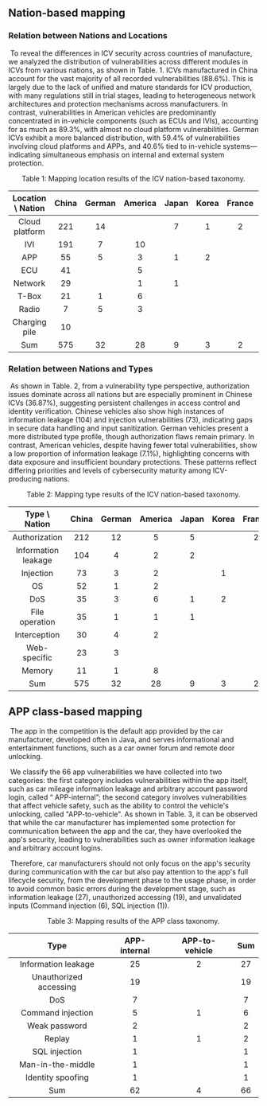 ## Nation-based mapping

### Relation between Nations and Locations

​	To reveal the differences in ICV security across countries of manufacture, we analyzed the distribution of vulnerabilities across different modules in ICVs from various nations, as shown in Table. 1. ICVs manufactured in China account for the vast majority of all recorded vulnerabilities (88.6%). This is largely due to the lack of unified and mature standards for ICV production, with many regulations still in trial stages, leading to heterogeneous network architectures and protection mechanisms across manufacturers. In contrast, vulnerabilities in American vehicles are predominantly concentrated in in-vehicle components (such as ECUs and IVIs), accounting for as much as 89.3%, with almost no cloud platform vulnerabilities.
German ICVs exhibit a more balanced distribution, with 59.4% of vulnerabilities involving cloud platforms and APPs, and 40.6% tied to in-vehicle systems—indicating simultaneous emphasis on internal and external system protection.



<p align="center">Table 1: Mapping location results of the ICV nation-based taxonomy.</p>

| Location \ Nation | China | German | America | Japan | Korea | France | Sum  |
| :---------------: | :---: | :----: | :-----: | :---: | :---: | :----: | :--: |
|  Cloud platform   |  221  |   14   |         |   7   |   1   |   2    | 245  |
|        IVI        |  191  |   7    |   10    |       |       |        | 208  |
|        APP        |  55   |   5    |    3    |   1   |   2   |        |  66  |
|        ECU        |  41   |        |    5    |       |       |        |  46  |
|      Network      |  29   |        |    1    |   1   |       |        |  31  |
|       T-Box       |  21   |   1    |    6    |       |       |        |  28  |
|       Radio       |   7   |   5    |    3    |       |       |        |  15  |
|   Charging pile   |  10   |        |         |       |       |        |  10  |
|        Sum        |  575  |   32   |   28    |   9   |   3   |   2    | 649  |




### Relation between Nations and Types

​	As shown in Table. 2, from a vulnerability type perspective, authorization issues dominate across all nations but are especially prominent in Chinese ICVs (36.87\%), suggesting persistent challenges in access control and identity verification. Chinese vehicles also show high instances of information leakage (104) and injection vulnerabilities (73), indicating gaps in secure data handling and input sanitization. German vehicles present a more distributed type profile, though authorization flaws remain primary. In contrast, American vehicles, despite having fewer total vulnerabilities, show a low proportion of information leakage (7.1\%), highlighting concerns with data exposure and insufficient boundary protections. These patterns reflect differing priorities and levels of cybersecurity maturity among ICV-producing nations.



<p align="center">Table 2: Mapping type results of the ICV nation-based taxonomy.</p>

|    Type \ Nation    | China | German | America | Japan | Korea | France | Sum  |
| :-----------------: | :---: | :----: | :-----: | :---: | :---: | :----: | :--: |
|    Authorization    |  212  |   12   |    5    |   5   |       |   2    | 236  |
| Information leakage |  104  |   4    |    2    |   2   |       |        | 112  |
|      Injection      |  73   |   3    |    2    |       |   1   |        |  79  |
|         OS          |  52   |   1    |    2    |       |       |        |  55  |
|         DoS         |  35   |   3    |    6    |   1   |   2   |        |  47  |
|   File operation    |  35   |   1    |    1    |   1   |       |        |  38  |
|    Interception     |  30   |   4    |    2    |       |       |        |  36  |
|    Web-specific     |  23   |   3    |         |       |       |        |  26  |
|       Memory        |  11   |   1    |    8    |       |       |        |  20  |
|         Sum         |  575  |   32   |   28    |   9   |   3   |   2    | 649  |



## APP class-based mapping

​	The app in the competition is the default app provided by the car manufacturer, developed often in Java, and serves informational and entertainment functions, such as a car owner forum and remote door unlocking. 

​	We classify the 66 app vulnerabilities we have collected into two categories: the first category includes vulnerabilities within the app itself, such as car mileage information leakage and arbitrary account password login, called “ APP-internal”; the second category involves vulnerabilities that affect vehicle safety, such as the ability to control the vehicle's unlocking, called "APP-to-vehicle". As shown in Table. 3, it can be observed that while the car manufacturer has implemented some protection for communication between the app and the car, they have overlooked the app's security, leading to vulnerabilities such as owner information leakage and arbitrary account logins.

​	Therefore, car manufacturers should not only focus on the app's security during communication with the car but also pay attention to the app's full lifecycle security, from the development phase to the usage phase, in order to avoid common basic errors during the development stage, such as information leakage (27),  unauthorized accessing (19), and unvalidated inputs (Command injection (6), SQL injection (1)).



<p align="center">Table 3: Mapping results of the APP class taxonomy.</p>

|          Type          | APP-internal | APP-to-vehicle | Sum  |
| :--------------------: | :----------: | :------------: | :--: |
|  Information leakage   |      25      |       2        |  27  |
| Unauthorized accessing |      19      |                |  19  |
|          DoS           |      7       |                |  7   |
|   Command injection    |      5       |       1        |  6   |
|     Weak password      |      2       |                |  2   |
|         Replay         |      1       |       1        |  2   |
|     SQL injection      |      1       |                |  1   |
|   Man-in-the-middle    |      1       |                |  1   |
|   Identity spoofing    |      1       |                |  1   |
|          Sum           |      62      |       4        |  66  |

